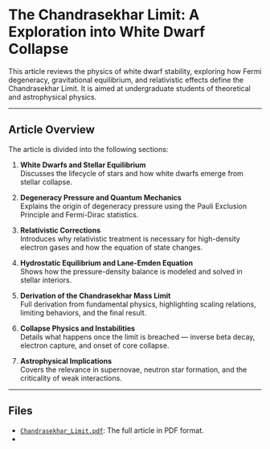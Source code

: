 # The Chandrasekhar Limit: A Exploration into White Dwarf Collapse

This article reviews the physics of white dwarf stability, exploring how Fermi degeneracy, gravitational equilibrium, and relativistic effects define the Chandrasekhar Limit. It is aimed at undergraduate students of theoretical and astrophysical physics.

---

## Article Overview

The article is divided into the following sections:

1. **White Dwarfs and Stellar Equilibrium**  
   Discusses the lifecycle of stars and how white dwarfs emerge from stellar collapse.

2. **Degeneracy Pressure and Quantum Mechanics**  
   Explains the origin of degeneracy pressure using the Pauli Exclusion Principle and Fermi-Dirac statistics.

3. **Relativistic Corrections**  
   Introduces why relativistic treatment is necessary for high-density electron gases and how the equation of state changes.

4. **Hydrostatic Equilibrium and Lane-Emden Equation**  
   Shows how the pressure-density balance is modeled and solved in stellar interiors.

5. **Derivation of the Chandrasekhar Mass Limit**  
   Full derivation from fundamental physics, highlighting scaling relations, limiting behaviors, and the final result.

6. **Collapse Physics and Instabilities**  
   Details what happens once the limit is breached — inverse beta decay, electron capture, and onset of core collapse.

7. **Astrophysical Implications**  
   Covers the relevance in supernovae, neutron star formation, and the criticality of weak interactions.

---

##  Files

- [`Chandrasekhar_Limit.pdf`](Chandrasekhar_Limit.pdf): The full article in PDF format.
-

